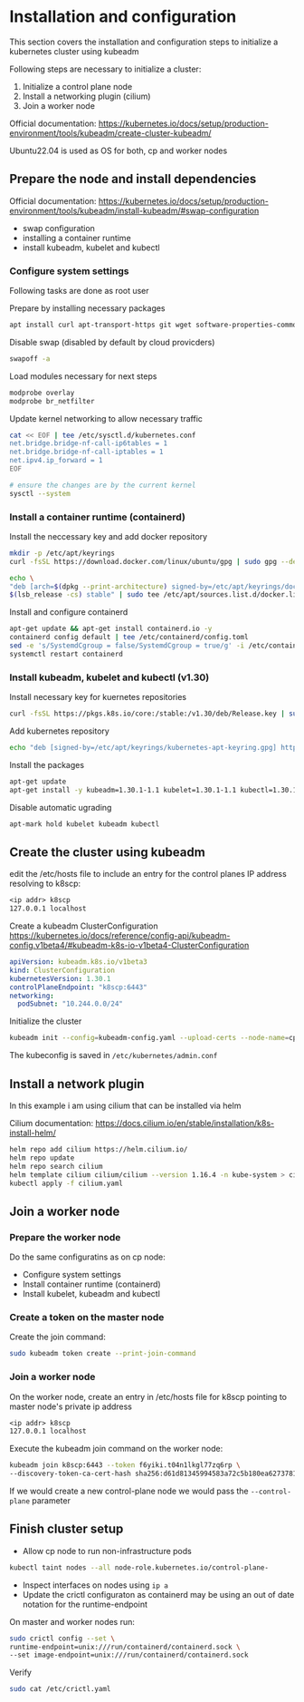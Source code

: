 # Installation and configuration

This section covers the installation and configuration steps to initialize a kubernetes cluster using kubeadm

Following steps are necessary to initialize a cluster:

1. Initialize a control plane node
2. Install a networking plugin (cilium) 
3. Join a worker node

Official documentation: <https://kubernetes.io/docs/setup/production-environment/tools/kubeadm/create-cluster-kubeadm/>

Ubuntu22.04 is used as OS for both, cp and worker nodes

## Prepare the node and install dependencies

Official documentation: <https://kubernetes.io/docs/setup/production-environment/tools/kubeadm/install-kubeadm/#swap-configuration>

* swap configuration
* installing a container runtime
* install kubeadm, kubelet and kubectl

### Configure system settings

Following tasks are done as root user

Prepare by installing necessary packages

```bash
apt install curl apt-transport-https git wget software-properties-common lsb-release ca-certificates socat -y
```

Disable swap (disabled by default by cloud provicders)

```bash
swapoff -a
```

Load modules necessary for next steps

```bash
modprobe overlay
modprobe br_netfilter
```

Update kernel networking to allow necessary traffic

```bash
cat << EOF | tee /etc/sysctl.d/kubernetes.conf
net.bridge.bridge-nf-call-ip6tables = 1
net.bridge.bridge-nf-call-iptables = 1
net.ipv4.ip_forward = 1
EOF

# ensure the changes are by the current kernel
sysctl --system
```

### Install a container runtime (containerd)

Install the neccessary key and add docker repository

```bash
mkdir -p /etc/apt/keyrings
curl -fsSL https://download.docker.com/linux/ubuntu/gpg | sudo gpg --dearmor -o /etc/apt/keyrings/docker.gpg

echo \
"deb [arch=$(dpkg --print-architecture) signed-by=/etc/apt/keyrings/docker.gpg] https://download.docker.com/linux/ubuntu \
$(lsb_release -cs) stable" | sudo tee /etc/apt/sources.list.d/docker.list > /dev/null
```

Install and configure containerd

```bash
apt-get update && apt-get install containerd.io -y
containerd config default | tee /etc/containerd/config.toml
sed -e 's/SystemdCgroup = false/SystemdCgroup = true/g' -i /etc/containerd/config.toml
systemctl restart containerd
```

### Install kubeadm, kubelet and kubectl (v1.30)

Install necessary key for kuernetes repositories

```bash
curl -fsSL https://pkgs.k8s.io/core:/stable:/v1.30/deb/Release.key | sudo gpg --dearmor -o /etc/apt/keyrings/kubernetes-apt-keyring.gpg
```

Add kubernetes repository

```bash
echo "deb [signed-by=/etc/apt/keyrings/kubernetes-apt-keyring.gpg] https://pkgs.k8s.io/core:/stable:/v1.30/deb/ /" | sudo tee /etc/apt/sources.list.d/kubernetes.list
```

Install the packages

```bash
apt-get update
apt-get install -y kubeadm=1.30.1-1.1 kubelet=1.30.1-1.1 kubectl=1.30.1-1.1
```

Disable automatic ugrading

```bash
apt-mark hold kubelet kubeadm kubectl
```

## Create the cluster using kubeadm

edit the /etc/hosts file to include an entry for the control planes IP address resolving to k8scp:

```txt
<ip addr> k8scp
127.0.0.1 localhost
```

Create a kubeadm ClusterConfiguration <https://kubernetes.io/docs/reference/config-api/kubeadm-config.v1beta4/#kubeadm-k8s-io-v1beta4-ClusterConfiguration>

```yaml
apiVersion: kubeadm.k8s.io/v1beta3
kind: ClusterConfiguration
kubernetesVersion: 1.30.1
controlPlaneEndpoint: "k8scp:6443"
networking:
  podSubnet: "10.244.0.0/24"
```

Initialize the cluster

```bash
kubeadm init --config=kubeadm-config.yaml --upload-certs --node-name=cp | tee kubeadm-init.out
```

The kubeconfig is saved in `/etc/kubernetes/admin.conf`

## Install a network plugin

In this example i am using cilium that can be installed via helm

Cilium documentation: <https://docs.cilium.io/en/stable/installation/k8s-install-helm/>

```bash
helm repo add cilium https://helm.cilium.io/
helm repo update
helm repo search cilium
helm template cilium cilium/cilium --version 1.16.4 -n kube-system > cilium.yaml
kubectl apply -f cilium.yaml
```

## Join a worker node

### Prepare the worker node

Do the same configuratins as on cp node:

* Configure system settings
* Install container runtime (containerd)
* Install kubelet, kubeadm and kubectl

### Create a token on the master node

Create the join command:

```bash
sudo kubeadm token create --print-join-command
```

### Join a worker node

On the worker node, create an entry in /etc/hosts file for k8scp pointing to master node's private ip address

```txt
<ip addr> k8scp
127.0.0.1 localhost
```

Execute the kubeadm join command on the worker node:

```bash
kubeadm join k8scp:6443 --token f6yiki.t04n1lkgl77zq6rp \ 
--discovery-token-ca-cert-hash sha256:d61d81345994583a72c5b180ea62737810c419e174ced35a7796eb281771f2c6 --node-name=worker
```

If we would create a new control-plane node we would pass the `--control-plane` parameter

## Finish cluster setup 

* Allow cp node to run non-infrastructure pods

```bash
kubectl taint nodes --all node-role.kubernetes.io/control-plane-
```

* Inspect interfaces on nodes using `ip a`
* Update the crictl configuraton as containerd may be using an out of date notation for the runtime-endpoint

On master and worker nodes run:

```bash
sudo crictl config --set \
runtime-endpoint=unix:///run/containerd/containerd.sock \
--set image-endpoint=unix:///run/containerd/containerd.sock
```

Verify

```bash
sudo cat /etc/crictl.yaml
```
